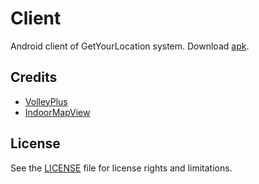 # Client

Android client of GetYourLocation system. Download [apk](https://github.com/GetYourLocation/GYL-Client/raw/master/apk/gyl-client.apk).

## Credits

- [VolleyPlus](https://github.com/DWorkS/VolleyPlus)
- [IndoorMapView](https://github.com/WideLee/IndoorMapView)

## License

See the [LICENSE](./LICENSE) file for license rights and limitations.
